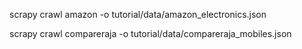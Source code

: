 scrapy crawl amazon -o tutorial/data/amazon_electronics.json


scrapy crawl compareraja -o tutorial/data/compareraja_mobiles.json